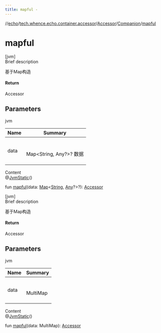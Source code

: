 ```yaml
---
title: mapful -
---
```

//[echo](../../../index.md)/[tech.whence.echo.container.accessor](../../index.md)/[Accessor](../index.md)/[Companion](index.md)/[mapful](mapful.md)



# mapful  
[jvm]  
Brief description  


基于Map构造



#### Return  


Accessor



## Parameters  
  
jvm  
  
|  Name|  Summary| 
|---|---|
| data| <br><br>Map<String, Any?>? 数据<br><br>
  
  
Content  
@[JvmStatic](https://kotlinlang.org/api/latest/jvm/stdlib/kotlin.jvm/-jvm-static/index.html)()  
  
fun [mapful](mapful.md)(data: [Map](https://kotlinlang.org/api/latest/jvm/stdlib/kotlin.collections/-map/index.html)<[String](https://kotlinlang.org/api/latest/jvm/stdlib/kotlin/-string/index.html), [Any](https://kotlinlang.org/api/latest/jvm/stdlib/kotlin/-any/index.html)?>?): [Accessor](../index.md)  


[jvm]  
Brief description  


基于Map构造



#### Return  


Accessor



## Parameters  
  
jvm  
  
|  Name|  Summary| 
|---|---|
| data| <br><br>MultiMap<br><br>
  
  
Content  
@[JvmStatic](https://kotlinlang.org/api/latest/jvm/stdlib/kotlin.jvm/-jvm-static/index.html)()  
  
fun [mapful](mapful.md)(data: MultiMap): [Accessor](../index.md)  



